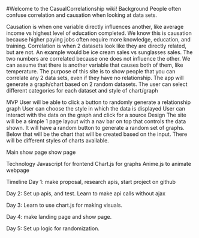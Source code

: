 #Welcome to the CasualCorrelationship wiki!
Background
People often confuse correlation and causation when looking at data sets.

Causation is when one variable directly influences another, like average income vs highest level of education completed. We know this is causation because higher paying jobs often require more knowledge, education, and training.
Correlation is when 2 datasets look like they are directly related, but are not. An example would be ice cream sales vs sunglasses sales. The two numbers are correlated because one does not influence the other. We can assume that there is another variable that causes both of them, like temperature.
The purpose of this site is to show people that you can correlate any 2 data sets, even if they have no relationship. The app will generate a graph/chart based on 2 random datasets. The user can select different categories for each dataset and style of chart/graph

MVP
User will be able to click a button to randomly generate a relationship graph
User can choose the style in which the data is displayed
User can interact with the data on the graph and click for a source
Design
The site will be a simple 1 page layout with a nav bar on top that controls the data shown. It will have a random button to generate a random set of graphs. Below that will be the chart that will be created based on the input. There will be different styles of charts available.

Main show page
show page

Technology
Javascript for frontend Chart.js for graphs Anime.js to animate webpage

Timeline
Day 1: make proposal, research apis, start project on github

Day 2: Set up apis, and test. Learn to make api calls without ajax

Day 3: Learn to use chart.js for making visuals.

Day 4: make landing page and show page.

Day 5: Set up logic for randomization.
